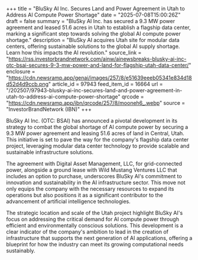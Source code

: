 +++
title = "BluSky AI Inc. Secures Land and Power Agreement in Utah to Address AI Compute Power Shortage"
date = "2025-07-08T15:00:26Z"
draft = false
summary = "BluSky AI Inc. has secured a 9.3 MW power agreement and leased 51.6 acres in Utah to establish a flagship data center, marking a significant step towards solving the global AI compute power shortage."
description = "BluSky AI acquires Utah site for modular data centers, offering sustainable solutions to the global AI supply shortage. Learn how this impacts the AI revolution."
source_link = "https://rss.investorbrandnetwork.com/ainw/ainewsbreaks-blusky-ai-inc-otc-bsai-secures-9-3-mw-power-and-land-for-flagship-utah-data-center/"
enclosure = "https://cdn.newsramp.app/genai/images/257/8/e51639eeeb05341e834d18d52d4d9ccb.png"
article_id = 97943
feed_item_id = 16664
url = "/202507/97943-blusky-ai-inc-secures-land-and-power-agreement-in-utah-to-address-ai-compute-power-shortage"
qrcode = "https://cdn.newsramp.app/ibn/qrcode/257/8/mooneh6_.webp"
source = "InvestorBrandNetwork (IBN)"
+++

<p>BluSky AI Inc. (OTC: BSAI) has announced a pivotal development in its strategy to combat the global shortage of AI compute power by securing a 9.3 MW power agreement and leasing 51.6 acres of land in Central, Utah. This initiative is set to pave the way for the company's flagship data center project, leveraging modular data center technology to provide scalable and sustainable infrastructure solutions.</p><p>The agreement with Digital Asset Management, LLC, for grid-connected power, alongside a ground lease with Wild Mustang Ventures LLC that includes an option to purchase, underscores BluSky AI's commitment to innovation and sustainability in the AI infrastructure sector. This move not only equips the company with the necessary resources to expand its operations but also positions it as a significant contributor to the advancement of artificial intelligence technologies.</p><p>The strategic location and scale of the Utah project highlight BluSky AI's focus on addressing the critical demand for AI compute power through efficient and environmentally conscious solutions. This development is a clear indicator of the company's ambition to lead in the creation of infrastructure that supports the next generation of AI applications, offering a blueprint for how the industry can meet its growing computational needs sustainably.</p>